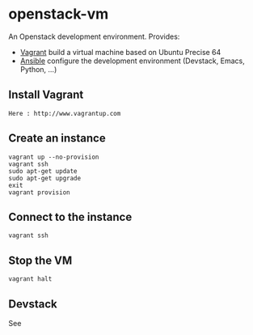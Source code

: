 openstack-vm
============

An Openstack development environment. Provides:
* [Vagrant](http://www.vagrantup.com/) build a virtual machine based on Ubuntu Precise 64
* [Ansible](http://www.vagrantup.com/) configure the development environment (Devstack, Emacs, Python, ...)

Install Vagrant
---------------

    Here : http://www.vagrantup.com

Create an instance
------------------

    vagrant up --no-provision
    vagrant ssh
    sudo apt-get update
    sudo apt-get upgrade
    exit
    vagrant provision

Connect to the instance
-----------------------

    vagrant ssh


Stop the VM
-----------

    vagrant halt


Devstack
--------

See 
